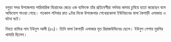 বগুড়া সদর উপজেলায় পারিবারিক বিরোধের জেরে এক ব্যক্তিকে তাঁর প্রতিবেশীরা নর্দমার কাদায় চুবিয়ে হত্যা করেছেন বলে অভিযোগ পাওয়া গেছে। গতকাল শনিবার রাত ৯টার দিকে উপজেলার শেখেরকোলা ইউনিয়নের বালা কৈগাড়ী এলাকায় এ ঘটনা ঘটে।

নিহত ব্যক্তির নাম ইউনুস আলী (৫০)। তিনি বালা কৈগাড়ী এলাকার মৃত রিয়াজউদ্দিনের ছেলে। ইউনুস পেশায় মুরগির খামারি ছিলেন।
